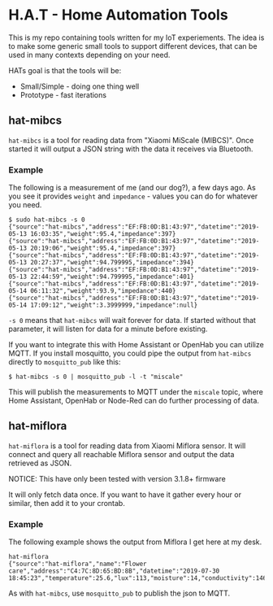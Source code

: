 # H.A.T - Home Automation Tools

This is my repo containing tools written for my IoT experiements. The idea is
to make some generic small tools to support different devices, that can be used
in many contexts depending on your need.

HATs goal is that the tools will be:
 - Small/Simple - doing one thing well
 - Prototype - fast iterations

## hat-mibcs
`hat-mibcs` is a tool for reading data from "Xiaomi MiScale (MIBCS)". Once
started it will output a JSON string with the data it receives via Bluetooth.

### Example
The following is a measurement of me (and our dog?), a few days ago. As you see
it provides `weight` and `impedance` - values you can do for whatever you need.
```
$ sudo hat-mibcs -s 0
{"source":"hat-mibcs","address":"EF:FB:0D:B1:43:97","datetime":"2019-05-13 16:03:35","weight":95.4,"impedance":397}
{"source":"hat-mibcs","address":"EF:FB:0D:B1:43:97","datetime":"2019-05-13 20:19:06","weight":95.4,"impedance":397}
{"source":"hat-mibcs","address":"EF:FB:0D:B1:43:97","datetime":"2019-05-13 20:27:37","weight":94.799995,"impedance":394}
{"source":"hat-mibcs","address":"EF:FB:0D:B1:43:97","datetime":"2019-05-13 22:44:59","weight":94.799995,"impedance":401}
{"source":"hat-mibcs","address":"EF:FB:0D:B1:43:97","datetime":"2019-05-14 06:11:32","weight":93.9,"impedance":440}
{"source":"hat-mibcs","address":"EF:FB:0D:B1:43:97","datetime":"2019-05-14 17:09:12","weight":3.3999999,"impedance":null}
```

  `-s 0` means that `hat-mibcs` will wait forever for data. If started without
  that parameter, it will listen for data for a minute before existing.

If you want to integrate this with Home Assistant or OpenHab you can utilize
MQTT. If you install mosquitto, you could pipe the output from `hat-mibcs`
directly to `mosquitto_pub` like this:
```
$ hat-mibcs -s 0 | mosquitto_pub -l -t "miscale"
```

This will publish the measurements to MQTT under the `miscale` topic, where
Home Assistant, OpenHab or Node-Red can do further processing of data.

## hat-miflora
`hat-miflora` is a tool for reading data from Xiaomi Miflora sensor. It will
connect and query all reachable Miflora sensor and output the data retrieved as
JSON.

NOTICE: This have only been tested with version 3.1.8+ firmware

It will only fetch data once. If you want to have it gather every hour or
similar, then add it to your crontab.

### Example
The following example shows the output from Miflora I get here at my desk.

```
hat-miflora
{"source":"hat-miflora","name":"Flower care","address":"C4:7C:8D:65:BD:8B","datetime":"2019-07-30 18:45:23","temperature":25.6,"lux":113,"moisture":14,"conductivity":146,"battery":98,"version":"3.1.9","serial":"65bd8b14d57490c1192c97a70f398da4"}

```

As with `hat-mibcs`, use `mosquitto_pub` to publish the json to MQTT.

